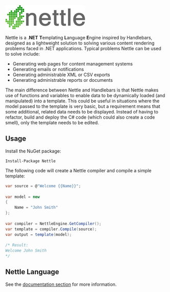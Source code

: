 ![Alt text](Logo.png "Nettle")

Nettle is a .**NET** **T**emplating **L**anguage **E**ngine inspired by Handlebars, designed as a lightweight solution to solving various content rendering problems faced in .NET applications. Typical problems Nettle can be used to solve include:

- Generating web pages for content management systems
- Generating emails or notifications
- Generating administrable XML or CSV exports
- Generating administrable reports or documents

The main difference between Nettle and Handlebars is that Nettle makes use of functions and variables to enable data to be dynamically loaded (and manipulated) into a template. This could be useful in situations where the model passed to the template is very basic, but a requirement means that some additional, related data needs to be displayed. Instead of having to refactor, build and deploy the C# code (which could also create a code smell), only the template needs to be edited.

## Usage
Install the NuGet package:
```
Install-Package Nettle
```

The following code will create a Nettle compiler and compile a simple template:
	
```c#
var source = @"Welcome {{Name}}";

var model = new
{
    Name = "John Smith"
};

var compiler = NettleEngine.GetCompiler();
var template = compiler.Compile(source);
var output = template(model);

/* Result:
Welcome John Smith
*/
```

## Nettle Language
See the [documentation section](https://github.com/craigbridges/Nettle/wiki) for more information.
